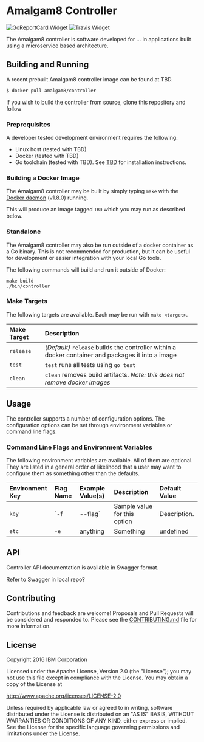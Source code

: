 # Amalgam8 Controller

[![GoReportCard Widget]][GoReportCard] [![Travis Widget]][Travis]

[GoReportCard]: https://goreportcard.com/report/github.com/amalgam8/controller
[GoReportCard Widget]: https://goreportcard.com/badge/github.com/amalgam8/controller
[Travis]: https://travis-ci.org/amalgam8/controller
[Travis Widget]: https://travis-ci.org/amalgam8/controller.svg?branch=master

The Amalgam8 controller is software developed for ... in applications built using a microservice based architecture.

## Building and Running

A recent prebuilt Amalgam8 controller image can be found at TBD.
```sh
$ docker pull amalgam8/controller
```

If you wish to build the controller from source, clone this repository and follow 

### Preprequisites
A developer tested development environment requires the following:
* Linux host (tested with TBD)
* Docker (tested with TBD)
* Go toolchain (tested with TBD). See [TBD](link) for installation instructions.


### Building a Docker Image

The Amalgam8 controller may be built by simply typing `make` with the [Docker
daemon](https://docs.docker.com/installation/) (v1.8.0) running.

This will produce an image tagged `TBD` which you may run as described below.

### Standalone

The Amalgam8 ccntroller may also be run outside of a docker container as a Go binary. 
This is not recommended for production, but it can be useful for development or easier integration with 
your local Go tools.

The following commands will build and run it outside of Docker:

```
make build
./bin/controller
```

### Make Targets

The following targets are available. Each may be run with `make <target>`.

| Make Target      | Description |
|:-----------------|:------------|
| `release`        | *(Default)* `release` builds the controller within a docker container and packages it into a image |
| `test`           | `test` runs all tests using `go test` |
| `clean`          | `clean` removes build artifacts. *Note: this does not remove docker images* |

## Usage

The controller supports a number of configuration options. The configuration options can be set through environment variables or command line flags.

### Command Line Flags and Environment Variables

The following environment variables are available. All of them are optional. They are listed in a general order of likelihood that a user may want to configure them as something other than the defaults.

| Environment Key | Flag Name                   | Example Value(s)            | Description | Default Value |
|:----------------|:----------------------------|:----------------------------|:------------|:--------------|
| `key` | `-f | --flag` | Sample value for this option | Description. | none |
| `etc` | `-e` | anything | Something | undefined |


## API

Controller API documentation is available in Swagger format.

Refer to Swagger in local repo?

## Contributing

Contributions and feedback are welcome! 
Proposals and Pull Requests will be considered and responded to. Please see the
[CONTRIBUTING.md](https://github.com/amalgam8/controller/blob/master/CONTRIBUTING.md)
file for more information.

## License
Copyright 2016 IBM Corporation

Licensed under the Apache License, Version 2.0 (the "License"); you may not use this file except in compliance with the License. You may obtain a copy of the License at

http://www.apache.org/licenses/LICENSE-2.0

Unless required by applicable law or agreed to in writing, software distributed under the License is distributed on an "AS IS" BASIS, WITHOUT WARRANTIES OR CONDITIONS OF ANY KIND, either express or implied. See the License for the specific language governing permissions and limitations under the License.
